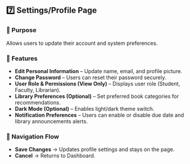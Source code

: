 ## 7️⃣ Settings/Profile Page  

### 🔹 Purpose  
Allows users to update their account and system preferences.  

### 🔹 Features  

- **Edit Personal Information** – Update name, email, and profile picture.  
- **Change Password** – Users can reset their password securely.  
- **User Role & Permissions (View Only)** – Displays user role (Student, Faculty, Librarian).  
- **Library Preferences (Optional)** – Set preferred book categories for recommendations.  
- **Dark Mode (Optional)** – Enables light/dark theme switch.  
- **Notification Preferences** – Users can enable or disable due date and library announcements alerts.  

### 🔹 Navigation Flow  

- **Save Changes** → Updates profile settings and stays on the page.  
- **Cancel** → Returns to Dashboard.  
